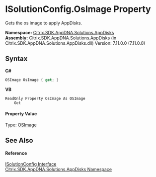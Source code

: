 # ISolutionConfig.OsImage Property 
 

Gets the os image to apply AppDisks.

**Namespace:**&nbsp;<a href="3c384851-470e-e1e2-019f-9fa48f730a55">Citrix.SDK.AppDNA.Solutions.AppDisks</a><br />**Assembly:**&nbsp;Citrix.SDK.AppDNA.Solutions.AppDisks (in Citrix.SDK.AppDNA.Solutions.AppDisks.dll) Version: 7.11.0.0 (7.11.0.0)

## Syntax

**C#**
```csharp
OSImage OsImage { get; }
```

**VB**
```vbnet
ReadOnly Property OsImage As OSImage
	Get
```


#### Property Value
Type: <a href="3392740e-a7b4-99c9-3be9-08c56344708c">OSImage</a>

## See Also


#### Reference
<a href="9a2e34d4-572d-20e6-3b41-9ad22d7390f9">ISolutionConfig Interface</a><br /><a href="3c384851-470e-e1e2-019f-9fa48f730a55">Citrix.SDK.AppDNA.Solutions.AppDisks Namespace</a><br />
